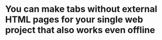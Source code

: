 # You can make tabs without external HTML pages for your single web project that also works even offline 
